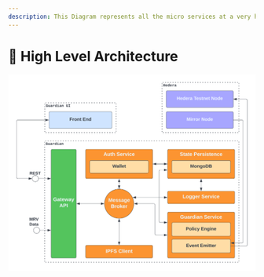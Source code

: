 ```yaml
---
description: This Diagram represents all the micro services at a very high level.
---
```


# 🔺 High Level Architecture

![](<../../.gitbook/assets/Guardian Architecture - Architecture v2.png>)
